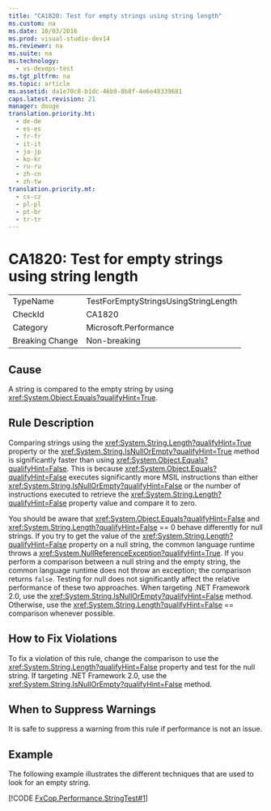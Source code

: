 ```yaml
---
title: "CA1820: Test for empty strings using string length"
ms.custom: na
ms.date: 10/03/2016
ms.prod: visual-studio-dev14
ms.reviewer: na
ms.suite: na
ms.technology: 
  - vs-devops-test
ms.tgt_pltfrm: na
ms.topic: article
ms.assetid: da1e70c8-b1dc-46b9-8b8f-4e6e48339681
caps.latest.revision: 21
manager: douge
translation.priority.ht: 
  - de-de
  - es-es
  - fr-fr
  - it-it
  - ja-jp
  - ko-kr
  - ru-ru
  - zh-cn
  - zh-tw
translation.priority.mt: 
  - cs-cz
  - pl-pl
  - pt-br
  - tr-tr
---
```

# CA1820: Test for empty strings using string length
|||  
|-|-|  
|TypeName|TestForEmptyStringsUsingStringLength|  
|CheckId|CA1820|  
|Category|Microsoft.Performance|  
|Breaking Change|Non-breaking|  
  
## Cause  
 A string is compared to the empty string by using <xref:System.Object.Equals?qualifyHint=True>.  
  
## Rule Description  
 Comparing strings using the <xref:System.String.Length?qualifyHint=True> property or the <xref:System.String.IsNullOrEmpty?qualifyHint=True> method is significantly faster than using <xref:System.Object.Equals?qualifyHint=False>. This is because <xref:System.Object.Equals?qualifyHint=False> executes significantly more MSIL instructions than either <xref:System.String.IsNullOrEmpty?qualifyHint=False> or the number of instructions executed to retrieve the <xref:System.String.Length?qualifyHint=False> property value and compare it to zero.  
  
 You should be aware that <xref:System.Object.Equals?qualifyHint=False> and <xref:System.String.Length?qualifyHint=False> == 0 behave differently for null strings. If you try to get the value of the <xref:System.String.Length?qualifyHint=False> property on a null string, the common language runtime throws a <xref:System.NullReferenceException?qualifyHint=True>. If you perform a comparison between a null string and the empty string, the common language runtime does not throw an exception; the comparison returns `false`. Testing for null does not significantly affect the relative performance of these two approaches. When targeting .NET Framework 2.0, use the <xref:System.String.IsNullOrEmpty?qualifyHint=False> method. Otherwise, use the <xref:System.String.Length?qualifyHint=False> == comparison whenever possible.  
  
## How to Fix Violations  
 To fix a violation of this rule, change the comparison to use the <xref:System.String.Length?qualifyHint=False> property and test for the null string. If targeting .NET Framework 2.0, use the <xref:System.String.IsNullOrEmpty?qualifyHint=False> method.  
  
## When to Suppress Warnings  
 It is safe to suppress a warning from this rule if performance is not an issue.  
  
## Example  
 The following example illustrates the different techniques that are used to look for an empty string.  
  
 [!CODE [FxCop.Performance.StringTest#1](../CodeSnippet/VS_Snippets_CodeAnalysis/FxCop.Performance.StringTest#1)]
